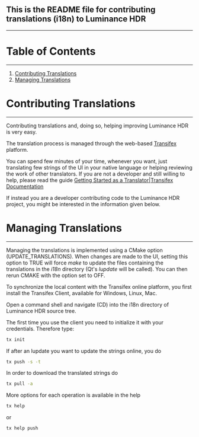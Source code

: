 ## This is the README file for contributing translations (i18n) to Luminance HDR
-------------------------------------------------------------------

# Table of Contents
---------
1. [Contributing Translations](#contrib)
2. [Managing Translations](#manage)


# Contributing Translations <a name="contrib"></a>
---------------------------------------------------------------------
Contributing translations and, doing so, helping improving Luminance HDR is very easy.

The translation process is managed through the web-based [Transifex](https://www.transifex.com/luminance-hdr/) platform.

You can spend few minutes of your time, whenever you want, just translating few strings of the UI in your native language or helping reviewing the work of other translators.
If you are not a developer and still willing to help, please read the guide [Getting Started as a Translator|Transifex Documentation](https://docs.transifex.com/getting-started-1/translators)

If instead you are a developer contributing code to the Luminance HDR project, you might be interested in the information given below.


# Managing Translations <a name="manage"></a>
---------------------------------------------------------------------
Managing the translations is implemented using a CMake option (UPDATE_TRANSLATIONS).
When changes are made to the UI, setting this option to TRUE will force *make* to update the files containing the translations in the *i18n* directory (Qt's *lupdate* will be called).
You can then rerun CMAKE with the option set to OFF.

To synchronize the local content with the Transifex online platform, you first install the Transifex Client, available for Windows, Linux, Mac.

Open a command shell and navigate (CD) into the i18n directory of Luminance HDR source tree.

The first time you use the client you need to initialize it with your credentials.
Therefore type:

```bash
tx init
```

If after an lupdate you want to update the strings online, you do

```bash
tx push -s -t
```

In order to download the translated strings do

```bash
tx pull -a
```

More options for each operation is available in the help


```bash
tx help
```

or

```bash
tx help push
```

